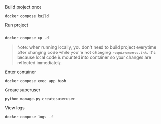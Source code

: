 Build project once
```shell
docker compose build
```

Run project
```shell

docker compose up -d
```

> Note: when running locally, you don't need to build project everytime after changing code 
> while you're not changing `requirements.txt`. 
> It's because local code is mounted into container so your changes are reflected immediately.

Enter container
```shell
docker compose exec app bash
```

Create superuser
```shell
python manage.py createsuperuser
```

View logs
```shell
docker compose logs -f
```
